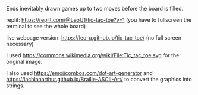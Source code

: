 Ends inevitably drawn games up to two moves before the board is filled.

replit: https://replit.com/@LeoU1/tic-tac-toe?v=1 (you have to fullscreen the terminal to see the whole board)

live webpage version: https://leo-u.github.io/tic_tac_toe/ (no full screen necessary)

I used https://commons.wikimedia.org/wiki/File:Tic_tac_toe.svg for the original image.

I also used https://emojicombos.com/dot-art-generator and https://lachlanarthur.github.io/Braille-ASCII-Art/ to convert the graphics into strings.